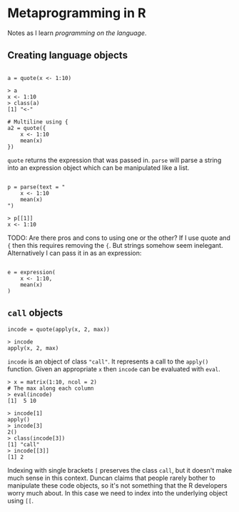 # Metaprogramming in R

Notes as I learn _programming on the language_.

## Creating language objects

```{R}

a = quote(x <- 1:10)

> a
x <- 1:10
> class(a)
[1] "<-"

# Multiline using {
a2 = quote({
    x <- 1:10
    mean(x)
})

```

`quote` returns the expression that was passed in. `parse` will parse a
string into an expression object which can be manipulated like a list.

```{R}

p = parse(text = "
    x <- 1:10
    mean(x)
")

> p[[1]]
x <- 1:10

```

TODO: Are there pros and cons to using one or the other? If I use quote and
`{` then this requires removing the `{`. But strings somehow seem
inelegant. Alternatively I can pass it in as an expression:

```{R}

e = expression(
    x <- 1:10,
    mean(x)
)

```


## `call` objects

```{R}
incode = quote(apply(x, 2, max))

> incode
apply(x, 2, max)
```

`incode` is an object of class `"call"`. It represents a call to the
`apply()` function. Given an appropriate `x` then `incode` can be
evaluated with `eval`.

```{R}
> x = matrix(1:10, ncol = 2)
# The max along each column
> eval(incode)
[1]  5 10
```

```{R}
> incode[1]
apply()
> incode[3]
2()
> class(incode[3])
[1] "call"
> incode[[3]]
[1] 2
```

Indexing with single brackets `[` preserves the class `call`, but it
doesn't make much sense in this context. Duncan claims that people rarely
bother to manipulate these code objects, so it's not something that the R
developers worry much about. In this case we need to index into the
underlying object using `[[`.
